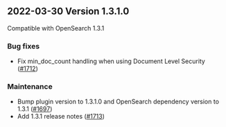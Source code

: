 ## 2022-03-30 Version 1.3.1.0

Compatible with OpenSearch 1.3.1

### Bug fixes

* Fix min_doc_count handling when using Document Level Security ([#1712](https://github.com/opensearch-project/security/pull/1712))

### Maintenance

* Bump plugin version to 1.3.1.0 and OpenSearch dependency version to 1.3.1 ([#1697](https://github.com/opensearch-project/security/pull/1697))
* Add 1.3.1 release notes ([#1713](https://github.com/opensearch-project/security/pull/1713))
